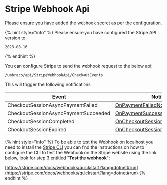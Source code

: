 # Stripe Webhook Api

Please ensure you have added the webhook secret as per the [configuration](../configuration.md).

{% hint style="info" %}
Please ensure you have configured the Stripe API version to:

```
2023-08-16
```
{% endhint %}

You can configure Stripe to send the webhook request to the below api:

`/umbraco/api/StripeWebhookApi/CheckoutEvents`

This will trigger the following notifications

| Event                                | Notification                                                                                         |
| ------------------------------------ | ---------------------------------------------------------------------------------------------------- |
| CheckoutSessionAsyncPaymentFailed    | [OnPaymentFailedNotification](../notifications/onpaymentfailednotification.md)                       |
| CheckoutSessionAsyncPaymentSucceeded | [OnPaymentSuccessNotification](../notifications/onpaymentsuccessnotification.md)                     |
| CheckoutSessionCompleted             | [OnCheckoutSessionCompletedNotification](../notifications/oncheckoutsessioncompletednotification.md) |
| CheckoutSessionExpired               | [OnCheckoutSessionExpiredNotification](../notifications/oncheckoutsessionexpirednotification.md)     |



{% hint style="info" %}
To be able to test the Webhook on localhost you need to install the [Stripe CLI](https://github.com/stripe/stripe-cli) you can find the instructions on how to configure the CLI to test the Webhook on the Stripe website using the link below, look for step 3 entitled "**Test the webhook**":

[https://stripe.com/docs/webhooks/quickstart?lang=dotnet#run](https://stripe.com/docs/webhooks/quickstart?lang=dotnet#run)
{% endhint %}

